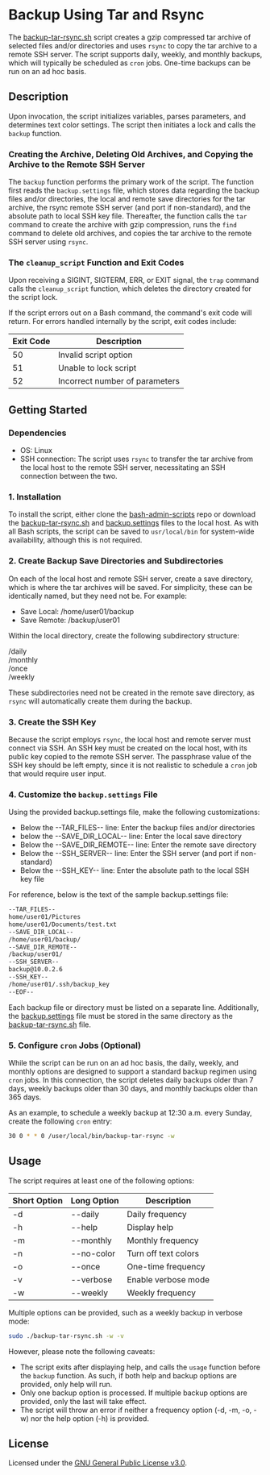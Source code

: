 # Backup Using Tar and Rsync
The [backup-tar-rsync.sh](./backup-tar-rsync.sh) script creates a gzip compressed tar archive of selected files and/or directories and uses `rsync` to copy the tar archive to a remote SSH server. The script supports daily, weekly, and monthly backups, which will typically be scheduled as `cron` jobs. One-time backups can be run on an ad hoc basis.

## Description
Upon invocation, the script initializes variables, parses parameters, and determines text color settings. The script then initiates a lock and calls the `backup` function. 

### Creating the Archive, Deleting Old Archives, and Copying the Archive to the Remote SSH Server
The `backup` function performs the primary work of the script. The function first reads the `backup.settings` file, which stores data regarding the backup files and/or directories, the local and remote save directories for the tar archive, the rsync remote SSH server (and port if non-standard), and the absolute path to local SSH key file. Thereafter, the function calls the `tar` command to create the archive with gzip compression, runs the `find` command to delete old archives, and copies the tar archive to the remote SSH server using `rsync`.

### The `cleanup_script` Function and Exit Codes
Upon receiving a SIGINT, SIGTERM, ERR, or EXIT signal, the `trap` command calls the `cleanup_script` function, which deletes the directory created for the script lock.

If the script errors out on a Bash command, the command's exit code will return. For errors handled internally by the script, exit codes include:

|Exit Code|Description|
|---------|-----------|
|50|Invalid script option|
|51|Unable to lock script|
|52|Incorrect number of parameters|

## Getting Started

### Dependencies

+ OS: Linux 
+ SSH connection: The script uses `rsync` to transfer the tar archive from the local host to the remote SSH server, necessitating an SSH connection between the two.

### 1. Installation
To install the script, either clone the [bash-admin-scripts](..) repo or download the [backup-tar-rsync.sh](./backup-tar-rsync.sh) and [backup.settings](./backup.settings) files to the local host. As with all Bash scripts, the script can be saved to `usr/local/bin` for system-wide availability, although this is not required.

### 2. Create Backup Save Directories and Subdirectories
On each of the local host and remote SSH server, create a save directory, which is where the tar archives will be saved. For simplicity, these can be identically named, but they need not be. For example:

+ Save Local: /home/user01/backup
+ Save Remote: /backup/user01

Within the local directory, create the following subdirectory structure:

/daily\
/monthly\
/once\
/weekly

These subdirectories need not be created in the remote save directory, as `rsync` will automatically create them during the backup.

### 3. Create the SSH Key
Because the script employs `rsync`, the local host and remote server must connect via SSH. An SSH key must be created on the local host, with its public key copied to the remote SSH server. The passphrase value of the SSH key should be left empty, since it is not realistic to schedule a `cron` job that would require user input.

### 4. Customize the `backup.settings` File
Using the provided backup.settings file, make the following customizations:

+ Below the --TAR_FILES-- line: Enter the backup files and/or directories
+ below the --SAVE_DIR_LOCAL-- line: Enter the local save directory 
+ Below the --SAVE_DIR_REMOTE-- line: Enter the remote save directory
+ Below the --SSH_SERVER-- line: Enter the SSH server (and port if non-standard) 
+ Below the --SSH_KEY-- line: Enter the absolute path to the local SSH key file

For reference, below is the text of the sample backup.settings file:

```bash
--TAR_FILES--
home/user01/Pictures
home/user01/Documents/test.txt
--SAVE_DIR_LOCAL--
/home/user01/backup/
--SAVE_DIR_REMOTE--
/backup/user01/
--SSH_SERVER--
backup@10.0.2.6
--SSH_KEY--
/home/user01/.ssh/backup_key
--EOF--
```

Each backup file or directory must be listed on a separate line. Additionally, the [backup.settings](./backup.settings) file must be stored in the same directory as the [backup-tar-rsync.sh](./backup-tar-rsync.sh) file.

### 5. Configure `cron` Jobs (Optional)
While the script can be run on an ad hoc basis, the daily, weekly, and monthly options are designed to support a standard backup regimen using `cron` jobs. In this connection, the script deletes daily backups older than 7 days, weekly backups older than 30 days, and monthly backups older than 365 days.

As an example, to schedule a weekly backup at 12:30 a.m. every Sunday, create the following `cron` entry:

```bash
30 0 * * 0 /user/local/bin/backup-tar-rsync -w
```

## Usage
The script requires at least one of the following options:

|Short Option|Long Option|Description|
|---------|---------|-----------|
|-d|--daily|Daily frequency|
|-h|--help|Display help|
|-m|--monthly|Monthly frequency|
|-n|--no-color|Turn off text colors|
|-o|--once|One-time frequency|
|-v|--verbose|Enable verbose mode|
|-w|--weekly|Weekly frequency|

Multiple options can be provided, such as a weekly backup in verbose mode:

```bash
sudo ./backup-tar-rsync.sh -w -v
```
However, please note the following caveats:

+ The script exits after displaying help, and calls the `usage` function before the `backup` function. As such, if both help and backup options are provided, only help will run.
+ Only one backup option is processed. If multiple backup options are provided, only the last will take effect. 
+ The script will throw an error if neither a frequency option (-d, -m, -o, -w) nor the help option (-h) is provided.

## License
Licensed under the [GNU General Public License v3.0](../LICENSE).
